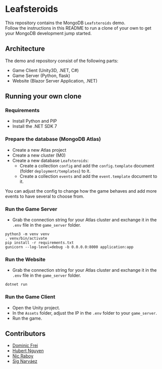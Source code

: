# Leafsteroids

This repository contains the MongoDB `Leafsteroids` demo.  
Follow the instructions in this README to run a clone of your own to get your MongoDB development jump started.

## Architecture

The demo and repository consist of the following parts:

- Game Client (Unity3D, .NET, C#)
- Game Server (Python, flask)
- Website (Blazor Server Application, .NET)

## Running your own clone

### Requirements

- Install Python and PIP
- Install the .NET SDK 7

### Prepare the database (MongoDB Atlas)

- Create a new Atlas project
- Create a new cluster (M0)
- Create a new database `Leafsteroids`:
    - Create a collection `config` and add the `config.template` document (folder `deployment/templates`) to it.
    - Create a collection `events` and add the `event.template` document to it.

You can adjust the config to change how the game behaves and add more events to have several to choose from.

### Run the Game Server

- Grab the connection string for your Atlas cluster and exchange it in the `.env` file in the `game_server` folder.

```shell
python3 -m venv venv
. venv/bin/activate
pip install -r requirements.txt
gunicorn --log-level=debug -b 0.0.0.0:8000 application:app
```

### Run the Website

- Grab the connection string for your Atlas cluster and exchange it in the `.env` file in the `game_server` folder.

```shell
dotnet run
```

### Run the Game Client

- Open the Unity project.
- In the `Assets` folder, adjust the IP in the `.env` folder to your `game_server`.
- Run the game.

## Contributors

- [Dominic Frei](https://linktr.ee/dominicfrei)
- [Hubert Nguyen](https://)
- [Nic Raboy](https://www.nraboy.com)
- [Sig Narváez](https://www.linkedin.com/in/signarvaez/)
